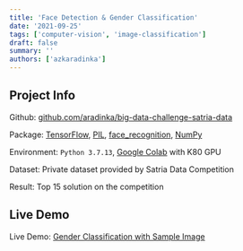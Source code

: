 ```yaml
---
title: 'Face Detection & Gender Classification'
date: '2021-09-25'
tags: ['computer-vision', 'image-classification']
draft: false
summary: ''
authors: ['azkaradinka']
---
```


## Project Info

Github: [github.com/aradinka/big-data-challenge-satria-data](https://github.com/aradinka/big-data-challenge-satria-data)

Package: [TensorFlow](https://github.com/tensorflow), [PIL](https://github.com/python-pillow/Pillow), [face_recognition](https://github.com/ageitgey/face_recognition), [NumPy](https://github.com/numpy/numpy)

Environment: `Python 3.7.13`, [Google Colab](https://colab.research.google.com/) with K80 GPU

Dataset: Private dataset provided by Satria Data Competition

Result: Top 15 solution on the competition

## Live Demo

Live Demo: [Gender Classification with Sample Image](http://bdc.herokuapp.com/)